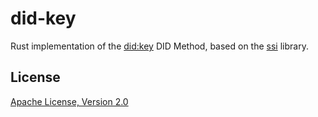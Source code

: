 # did-key

Rust implementation of the [did:key][] DID Method, based on the [ssi][] library.

## License

[Apache License, Version 2.0](http://www.apache.org/licenses/)

[did:key]: https://w3c-ccg.github.io/did-method-key/
[ssi]: https://github.com/spruceid/ssi/
